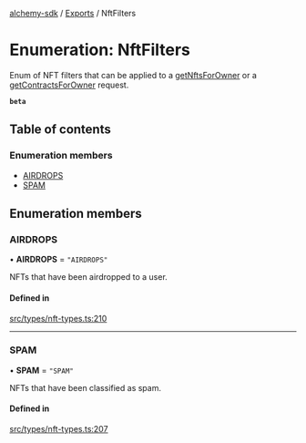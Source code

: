 [alchemy-sdk](../README.md) / [Exports](../modules.md) / NftFilters

# Enumeration: NftFilters

Enum of NFT filters that can be applied to a [getNftsForOwner](../classes/NftNamespace.md#getnftsforowner) or a
[getContractsForOwner](../classes/NftNamespace.md#getcontractsforowner) request.

**`beta`**

## Table of contents

### Enumeration members

- [AIRDROPS](NftFilters.md#airdrops)
- [SPAM](NftFilters.md#spam)

## Enumeration members

### AIRDROPS

• **AIRDROPS** = `"AIRDROPS"`

NFTs that have been airdropped to a user.

#### Defined in

[src/types/nft-types.ts:210](https://github.com/alchemyplatform/alchemy-sdk-js/blob/8f119ad1/src/types/nft-types.ts#L210)

___

### SPAM

• **SPAM** = `"SPAM"`

NFTs that have been classified as spam.

#### Defined in

[src/types/nft-types.ts:207](https://github.com/alchemyplatform/alchemy-sdk-js/blob/8f119ad1/src/types/nft-types.ts#L207)
